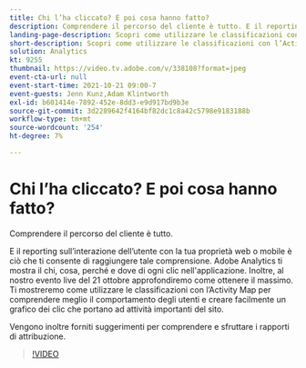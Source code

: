 ```yaml
---
title: Chi l’ha cliccato? E poi cosa hanno fatto?
description: Comprendere il percorso del cliente è tutto. E il reporting sull’interazione dell’utente con la tua proprietà web o mobile è ciò che ti consente di raggiungere tale comprensione. Adobe Analytics ti mostra il chi, cosa, perché e dove di ogni clic nell'applicazione. Inoltre, al nostro evento live del 21 ottobre approfondiremo come ottenere il massimo. Ti mostreremo come utilizzare le classificazioni con l’Activity Map per comprendere meglio il comportamento degli utenti e creare facilmente un grafico dei clic che portano ad attività importanti del sito.
landing-page-description: Scopri come utilizzare le classificazioni con l’Activity Map per comprendere meglio il comportamento degli utenti e creare un grafico dei clic che conducono ad attività importanti del sito.
short-description: Scopri come utilizzare le classificazioni con l’Activity Map per comprendere meglio il comportamento degli utenti e creare un grafico dei clic che conducono ad attività importanti del sito.
solution: Analytics
kt: 9255
thumbnail: https://video.tv.adobe.com/v/338108?format=jpeg
event-cta-url: null
event-start-time: 2021-10-21 09:00-7
event-guests: Jenn Kunz,Adam Klintworth
exl-id: b601414e-7892-452e-8dd3-e9d917bd9b3e
source-git-commit: 3d2289642f4164bf82dc1c8a42c5798e9183188b
workflow-type: tm+mt
source-wordcount: '254'
ht-degree: 7%

---
```


# Chi l’ha cliccato? E poi cosa hanno fatto?

Comprendere il percorso del cliente è tutto.

E il reporting sull’interazione dell’utente con la tua proprietà web o mobile è ciò che ti consente di raggiungere tale comprensione. Adobe Analytics ti mostra il chi, cosa, perché e dove di ogni clic nell&#39;applicazione. Inoltre, al nostro evento live del 21 ottobre approfondiremo come ottenere il massimo. Ti mostreremo come utilizzare le classificazioni con l’Activity Map per comprendere meglio il comportamento degli utenti e creare facilmente un grafico dei clic che portano ad attività importanti del sito.

Vengono inoltre forniti suggerimenti per comprendere e sfruttare i rapporti di attribuzione.

>[!VIDEO](https://video.tv.adobe.com/v/338108/?quality=12&learn=on)
